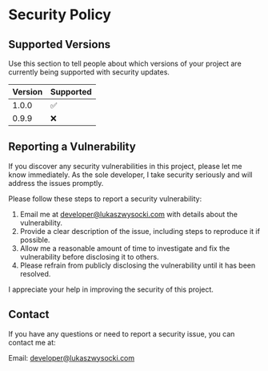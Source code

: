 # Security Policy

## Supported Versions

Use this section to tell people about which versions of your project are
currently being supported with security updates.

| Version | Supported          |
| ------- | ------------------ |
| 1.0.0   | :white_check_mark: |
| 0.9.9   | :x:                |

## Reporting a Vulnerability

If you discover any security vulnerabilities in this project, please let me know immediately. As the sole developer, I take security seriously and will address the issues promptly.

Please follow these steps to report a security vulnerability:

1. Email me at developer@lukaszwysocki.com with details about the vulnerability.
2. Provide a clear description of the issue, including steps to reproduce it if possible.
3. Allow me a reasonable amount of time to investigate and fix the vulnerability before disclosing it to others.
4. Please refrain from publicly disclosing the vulnerability until it has been resolved.

I appreciate your help in improving the security of this project.

## Contact

If you have any questions or need to report a security issue, you can contact me at:

Email: developer@lukaszwysocki.com
